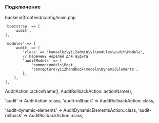 ### Подключение

backend|frontend/config/main.php
```
'bootstrap' => [
    'audit',
],

'modules' => [
    'audit' => [
        'class' => 'kamaelkz\yii2admin\v1\modules\audit\Module',
        // Перечень моделей для аудита
        'auditModels' => [
            'common\models\Post',
            'concepture\yii2handbook\models\DynamicElements',
        ],
    ],
],
```

AuditAction::actionName(),
AuditRollbackAction::actionName(),

'audit' => AuditAction::class,
'audit-rollback' => AuditRollbackAction::class,

'audit-dynamic-elements' => AuditDynamicElementsAction::class,
'audit-rollback' => AuditRollbackAction::class,
